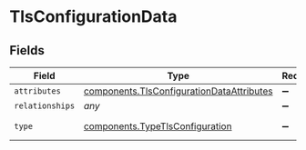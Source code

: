 # TlsConfigurationData


## Fields

| Field                                                                                              | Type                                                                                               | Required                                                                                           | Description                                                                                        |
| -------------------------------------------------------------------------------------------------- | -------------------------------------------------------------------------------------------------- | -------------------------------------------------------------------------------------------------- | -------------------------------------------------------------------------------------------------- |
| `attributes`                                                                                       | [components.TlsConfigurationDataAttributes](../../models/shared/tlsconfigurationdataattributes.md) | :heavy_minus_sign:                                                                                 | N/A                                                                                                |
| `relationships`                                                                                    | *any*                                                                                              | :heavy_minus_sign:                                                                                 | N/A                                                                                                |
| `type`                                                                                             | [components.TypeTlsConfiguration](../../models/shared/typetlsconfiguration.md)                     | :heavy_minus_sign:                                                                                 | Resource type                                                                                      |